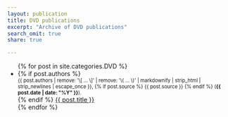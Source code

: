 ```yaml
---
layout: publication
title: DVD publications
excerpt: "Archive of DVD publications"
search_omit: true
share: true

---
```


<ul class="post-list">
  {% for post in site.categories.DVD %}
    <li><article>
    {% if post.authors %}
      <span style="font-size: 80%; display: block;">{{ post.authors | remove: '\[ ... \]' | remove: '\( ... \)' | markdownify | strip_html | strip_newlines | escape_once }},
    {% if post.source %}
     {{ post.source }}
    {% endif %}
    (<span style="font-weight: bold;"><time datetime="{{ post.date | date_to_xmlschema }}">{{ post.date | date: "%Y" }}</time></span>).
    </span>
    {% endif %}
    <a href="{{ site.url }}{{ post.url }}">{{ post.title }}</a>
    </article></li>
  {% endfor %}
</ul>
